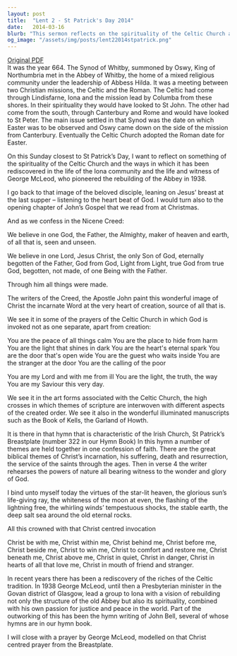 ```yaml
---
layout: post
title:  "Lent 2 - St Patrick's Day 2014"
date:   2014-03-16
blurb: "This sermon reflects on the spirituality of the Celtic Church and its rediscovery in the life of the Iona community. It draws upon the image of the beloved disciple, leaning on Jesus' breast at the last supper, listening to the heart beat of God. It also discusses the Synod of Whitby in 664, the meeting between the Celtic and Roman Christian missions, and the influence of St John and St Peter on these missions."
og_image: "/assets/img/posts/lent22014stpatrick.png"
---
```

[Original PDF](/assets/pdf/lent22014stpatrick.pdf)    
It was the year 664. The Synod of Whitby, summoned by Oswy, King of Northumbria met in the Abbey of Whitby, the home of a mixed religious community under the leadership of Abbess Hilda. It was a meeting between two Christian missions, the Celtic and the Roman. The Celtic had come through Lindisfarne, Iona and the mission lead by Columba from these shores. In their spirituality they would have looked to St John. The other had come from the south, through Canterbury and Rome and would have looked to St Peter. The main issue settled in that Synod was the date on which Easter was to be observed and Oswy came down on the side of the mission from Canterbury. Eventually the Celtic Church adopted the Roman date for Easter.

On this Sunday closest to St Patrick’s Day, I want to reflect on something of the spirituality of the Celtic Church and the ways in which it has been rediscovered in the life of the Iona community and the life and witness of George McLeod, who pioneered the rebuilding of the Abbey in 1938.

I go back to that image of the beloved disciple, leaning on Jesus’ breast at the last supper – listening to the heart beat of God. I would turn also to the opening chapter of John’s Gospel that we read from at Christmas.

And as we confess in the Nicene Creed:

We believe in one God,
the Father, the Almighty,
maker of heaven and earth,
of all that is,
seen and unseen.

We believe in one Lord, Jesus Christ,
the only Son of God,
eternally begotten of the Father,
God from God, Light from Light,
true God from true God,
begotten, not made,
of one Being with the Father.

Through him all things were made.

The writers of the Creed, the Apostle John paint this wonderful image of Christ the incarnate Word at the very heart of creation, source of all that is.

We see it in some of the prayers of the Celtic Church in which God is invoked not as one separate, apart from creation:

You are the peace of all things calm
You are the place to hide from harm
You are the light that shines in dark
You are the heart's eternal spark
You are the door that's open wide
You are the guest who waits inside
You are the stranger at the door
You are the calling of the poor

You are my Lord and with me from ill
You are the light, the truth, the way
You are my Saviour this very day.

We see it in the art forms associated with the Celtic Church, the high crosses in which themes of scripture are interwoven with different aspects of the created order. We see it also in the wonderful illuminated manuscripts such as the Book of Kells, the Garland of Howth.

It is there in that hymn that is characteristic of the Irish Church, St Patrick’s Breastplate (number 322 in our Hymn Book) In this hymn a number of themes are held together in one confession of faith. There are the great biblical themes of Christ’s incarnation, his suffering, death and resurrection, the service of the saints through the ages. Then in verse 4 the writer rehearses the powers of nature all bearing witness to the wonder and glory of God.

I bind unto myself today
the virtues of the star-lit heaven,
the glorious sun’s life-giving ray,
the whiteness of the moon at even,
the flashing of the lightning free,
the whirling winds’ tempestuous shocks,
the stable earth, the deep salt sea
around the old eternal rocks.

All this crowned with that Christ centred invocation

Christ be with me, Christ within me,
Christ behind me, Christ before me,
Christ beside me, Christ to win me,
Christ to comfort and restore me,
Christ beneath me, Christ above me,
Christ in quiet, Christ in danger,
Christ in hearts of all that love me,
Christ in mouth of friend and stranger.

In recent years there has been a rediscovery of the riches of the Celtic tradition. In 1938 George McLeod, until then a Presbyterian minister in the Govan district of Glasgow, lead a group to Iona with a vision of rebuilding not only the structure of the old Abbey but also its spirituality, combined with his own passion for justice and peace in the world. Part of the outworking of this has been the hymn writing of John Bell, several of whose hymns are in our hymn book.

I will close with a prayer by George McLeod, modelled on that Christ centred prayer from the Breastplate.
